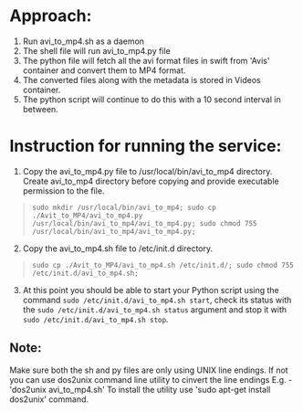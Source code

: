 Approach:
=========

1. Run avi_to_mp4.sh as a daemon
2. The shell file will run avi_to_mp4.py file
3. The python file will fetch all the avi format files in swift from 'Avis' container and convert them to MP4 format.
4. The converted files along with the metadata is stored in Videos container.
5. The python script will continue to do this with a 10 second interval in between.

Instruction for running the service:
====================================
1. Copy the avi_to_mp4.py file to /usr/local/bin/avi_to_mp4 directory. Create avi_to_mp4 directory before copying and provide executable permission to the file.
> `sudo mkdir /usr/local/bin/avi_to_mp4; sudo cp ./Avit_to_MP4/avi_to_mp4.py /usr/local/bin/avi_to_mp4/avi_to_mp4.py; sudo chmod 755 /usr/local/bin/avi_to_mp4/avi_to_mp4.py;`

2. Copy the avi_to_mp4.sh file to /etc/init.d directory.
> `sudo cp ./Avit_to_MP4/avi_to_mp4.sh /etc/init.d/; sudo chmod 755 /etc/init.d/avi_to_mp4.sh;`

3. At this point you should be able to start your Python script using the command `sudo /etc/init.d/avi_to_mp4.sh start`, check its status with the `sudo /etc/init.d/avi_to_mp4.sh status` argument and stop it with `sudo /etc/init.d/avi_to_mp4.sh stop`.

Note:
-----
Make sure both the sh and py files are only using UNIX line endings. 
If not you can use dos2unix command line utility to cinvert the line endings 
E.g. - 'dos2unix avi_to_mp4.sh'
To install the utility use 'sudo apt-get install dos2unix' command.
